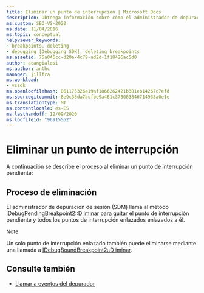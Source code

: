 ```yaml
---
title: Eliminar un punto de interrupción | Microsoft Docs
description: Obtenga información sobre cómo el administrador de depuración de sesión quita un punto de interrupción pendiente y todos los puntos de interrupción enlazados que se enlazan a él cuando se elimina un punto de interrupción pendiente.
ms.custom: SEO-VS-2020
ms.date: 11/04/2016
ms.topic: conceptual
helpviewer_keywords:
- breakpoints, deleting
- debugging [Debugging SDK], deleting breakpoints
ms.assetid: 75a046cc-d20a-4c79-ad2d-1f18426ac5d0
author: acangialosi
ms.author: anthc
manager: jillfra
ms.workload:
- vssdk
ms.openlocfilehash: 061175326a19af1866262421b381eb14267c7efd
ms.sourcegitcommit: 8e9c38da7bcfbe9a461c378083846714933a0e1e
ms.translationtype: MT
ms.contentlocale: es-ES
ms.lasthandoff: 12/09/2020
ms.locfileid: "96915562"
---
```

# <a name="deleting-a-breakpoint"></a>Eliminar un punto de interrupción
A continuación se describe el proceso al eliminar un punto de interrupción pendiente:

## <a name="deletion-process"></a>Proceso de eliminación
 El administrador de depuración de sesión (SDM) llama al método [IDebugPendingBreakpoint2::D iminar](../../extensibility/debugger/reference/idebugpendingbreakpoint2-delete.md) para quitar el punto de interrupción pendiente y todos los puntos de interrupción enlazados enlazados a él.

> [!NOTE]
> Un solo punto de interrupción enlazado también puede eliminarse mediante una llamada a [IDebugBoundBreakpoint2::D iminar](../../extensibility/debugger/reference/idebugboundbreakpoint2-delete.md).

## <a name="see-also"></a>Consulte también
- [Llamar a eventos del depurador](../../extensibility/debugger/calling-debugger-events.md)
